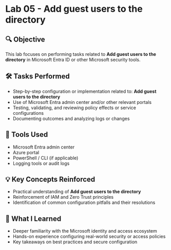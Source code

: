 # Lab 05 - Add guest users to the directory

## 🔍 Objective
This lab focuses on performing tasks related to **Add guest users to the directory** in Microsoft Entra ID or other Microsoft security tools.

## 🛠️ Tasks Performed
- Step-by-step configuration or implementation related to: **Add guest users to the directory**
- Use of Microsoft Entra admin center and/or other relevant portals
- Testing, validating, and reviewing policy effects or service configurations
- Documenting outcomes and analyzing logs or changes

## 🧪 Tools Used
- Microsoft Entra admin center
- Azure portal
- PowerShell / CLI (if applicable)
- Logging tools or audit logs

## 💡 Key Concepts Reinforced
- Practical understanding of **Add guest users to the directory**
- Reinforcement of IAM and Zero Trust principles
- Identification of common configuration pitfalls and their resolutions

## 🧠 What I Learned
- Deeper familiarity with the Microsoft identity and access ecosystem
- Hands-on experience configuring real-world security or access policies
- Key takeaways on best practices and secure configuration

